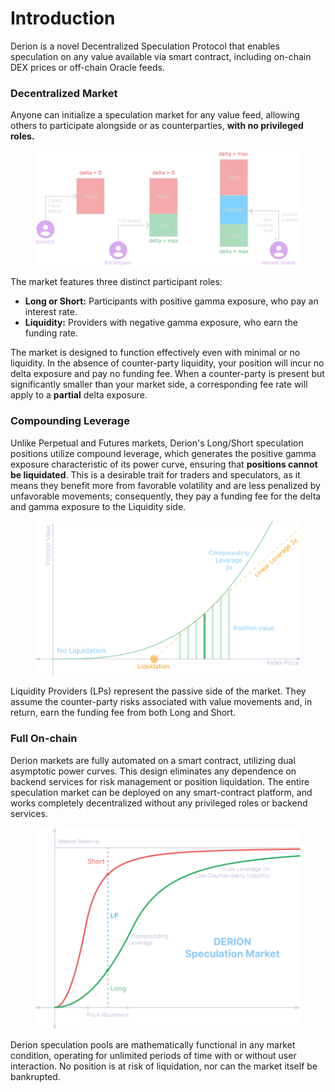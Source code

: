 # Introduction

Derion is a novel Decentralized Speculation Protocol that enables speculation on any value available via smart contract, including on-chain DEX prices or off-chain Oracle feeds.

### Decentralized Market

Anyone can initialize a speculation market for any value feed, allowing others to participate alongside or as counterparties, **with no privileged roles.**

<figure><img src=".gitbook/assets/image (2).png" alt=""><figcaption></figcaption></figure>

The market features three distinct participant roles:

* **Long or Short:** Participants with positive gamma exposure, who pay an interest rate.
* **Liquidity:** Providers with negative gamma exposure, who earn the funding rate.

The market is designed to function effectively even with minimal or no liquidity. In the absence of counter-party liquidity, your position will incur no delta exposure and pay no funding fee. When a counter-party is present but significantly smaller than your market side, a corresponding fee rate will apply to a **partial** delta exposure.

### Compounding Leverage

Unlike Perpetual and Futures markets, Derion's Long/Short speculation positions utilize compound leverage, which generates the positive gamma exposure characteristic of its power curve, ensuring that **positions cannot be liquidated**. This is a desirable trait for traders and speculators, as it means they benefit more from favorable volatility and are less penalized by unfavorable movements; consequently, they pay a funding fee for the delta and gamma exposure to the Liquidity side.

<figure><img src=".gitbook/assets/image (5).png" alt="" width="563"><figcaption></figcaption></figure>

Liquidity Providers (LPs) represent the passive side of the market. They assume the counter-party risks associated with value movements and, in return, earn the funding fee from both Long and Short.

### Full On-chain

Derion markets are fully automated on a smart contract, utilizing dual asymptotic power curves. This design eliminates any dependence on backend services for risk management or position liquidation. The entire speculation market can be deployed on any smart-contract platform, and works completely decentralized without any privileged roles or backend services.

<figure><img src=".gitbook/assets/image (2) (1).png" alt="" width="563"><figcaption></figcaption></figure>

Derion speculation pools are mathematically functional in any market condition, operating for unlimited periods of time with or without user interaction. No position is at risk of liquidation, nor can the market itself be bankrupted.
